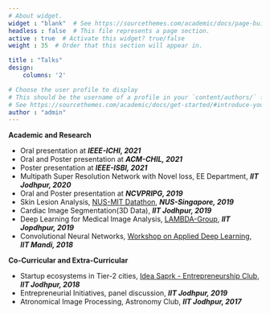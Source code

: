 ```yaml
---
# About widget.
widget : "blank"  # See https://sourcethemes.com/academic/docs/page-builder/
headless : false  # This file represents a page section.
active : true  # Activate this widget? true/false
weight : 35  # Order that this section will appear in.

title : "Talks"
design:
    columns: '2'

# Choose the user profile to display
# This should be the username of a profile in your `content/authors/` folder.
# See https://sourcethemes.com/academic/docs/get-started/#introduce-yourself
author : "admin"
---
```

**Academic and Research**

- Oral presentation at ***IEEE-ICHI, 2021***
- Oral and Poster presentation at ***ACM-CHIL, 2021***
- Poster presentation at ***IEEE-ISBI, 2021***
- Multipath Super Resolution Network with Novel loss, EE Department, ***IIT Jodhpur, 2020***
- Oral and Poster presentation at ***NCVPRIPG, 2019***
- Skin Lesion Analysis, [NUS-MIT Datathon](https://www.nus-datathon.com/), ***NUS-Singapore, 2019***
- Cardiac Image Segmentation(3D Data), ***IIT Jodhpur, 2019***
- Deep Learning for Medical Image Analysis, [LAMBDA-Group](https://lambda-iitj.github.io/home/index.html), ***IIT Jopdhpur, 2019***
- Convolutional Neural Networks, [Workshop on Applied Deep Learning](https://faculty.iitmandi.ac.in/~aditya/iwadl/), ***IIT Mandi, 2018***

**Co-Curricular and Extra-Curricular**

- Startup ecosystems in Tier-2 cities, [Idea Saprk - Entrepreneurship Club](https://in.linkedin.com/company/entrepreneurship-cell-iit-jodhpur), ***IIT Jodhpur, 2018***
- Entrepreneurial Initiatives, panel discussion, ***IIT Jodhpur, 2019***
- Atronomical Image Processing, Astronomy Club, ***IIT Jodhpur, 2017***
